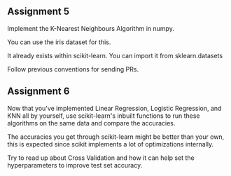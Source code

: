## Assignment 5

Implement the K-Nearest Neighbours Algorithm in numpy.

You can use the iris dataset for this.

It already exists within scikit-learn. You can import it from sklearn.datasets 

Follow previous conventions for sending PRs.


## Assignment 6

Now that you've implemented Linear Regression, Logistic Regression, and KNN all by yourself, use scikit-learn's inbuilt functions to run these algorithms on the same data and compare the accuracies.

The accuracies you get through scikit-learn might be better than your own, this is expected since scikit implements a lot of optimizations internally.

Try to read up about Cross Validation and how it can help set the hyperparameters to improve test set accuracy. 
